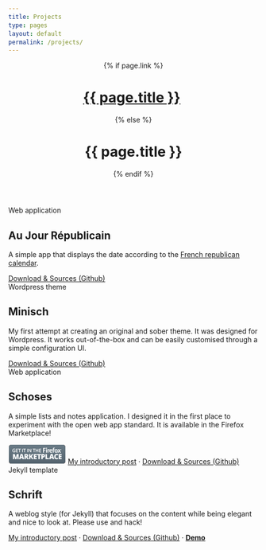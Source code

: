 ```yaml
---
title: Projects
type: pages
layout: default
permalink: /projects/
---
```

<header>
    {% if page.link %}
        <h1><a target=_blank href="{{ page.link | escape }}">{{ page.title }}</a>&nbsp;<span class="oi" data-glyph="external-link" style="font-size:50%;"></span></h1>
    {% else %}
        <h1>{{ page.title }}</h1>
    {% endif %}
</header>

<!-- Au Jour Républicain -->
<section class="recent nohov">
        <span class="top">Web application</span>
        <h2>Au Jour Républicain</h2>
        <div class="excerpt">
            <p>A simple app that displays the date according to the <a href="http://en.wikipedia.org/wiki/French_Republican_Calendar">French republican calendar</a>.</p>
        </div>
        <span class="top">
            <a href="https://github.com/Schoewilliam/aujourrepublicain">Download &amp; Sources (Github)</a>
        </span>
</section>


<!-- Minisch -->
<section class="recent nohov">
        <span class="top">Wordpress theme</span>
        <h2>Minisch</h2>
        <div class="excerpt">
            <p>My first attempt at creating an original and sober theme. It was designed for Wordpress. It works out-of-the-box and can be easily customised through a simple configuration UI.</p>
        </div>
        <span class="top">
            <a href="https://github.com/Schoewilliam/minisch">Download &amp; Sources (Github)</a>
        </span>
</section>


<!-- Schoses -->
<section class="recent nohov">
        <span class="top">Web application</span>
        <h2>Schoses</h2>
        <div class="excerpt">
            <p>A simple lists and notes application. I designed it in the first place to experiment with the open web app standard. It is available in the Firefox Marketplace!</p>
        </div>
        <a href="https://marketplace.firefox.com/app/schoses"><img src="/images/firefox-marketplace-badge.png" alt="Get it in the Firefox Marketplace"></a>
        <span class="top">
            <a href="/2013/08/11/schoses-disponible-sur-le-firefox-marketplace-.html">My introductory post</a> ·
            <a href="https://github.com/Schoewilliam/Schoses">Download &amp; Sources (Github)</a>
        </span>
</section>


<!-- Schrift -->
<section class="recent nohov">
        <span class="top">Jekyll template</span>
        <h2>Schrift</h2>
        <div class="excerpt">
            <p>A weblog style (for Jekyll) that focuses on the content while being elegant and nice to look at. Please use and hack!</p>
        </div>
        <span class="top">
            <a href="/2015/01/28/schrift-a-jekyll-template-designed-for-prose-.html">My introductory post</a> ·
            <a href="https://github.com/Schoewilliam/Schrift">Download &amp; Sources (Github)</a> ·
            <a href="http://schrift.schoewilliam.fr/"><strong>Demo</strong></a>
        </span>
</section>